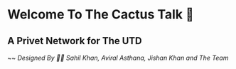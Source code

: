 # Welcome To The Cactus Talk 🌵 
## A Privet Network for The UTD

~~ *Designed By 👦🏻 Sahil Khan, Aviral Asthana, Jishan Khan and The Team*
